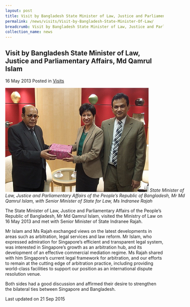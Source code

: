 ```yaml
---
layout: post
title: Visit by Bangladesh State Minister of Law, Justice and Parliamentary Affairs, Md Qamrul Islam
permalink: /news/visits/Visit-by-Bangladesh-State-Minister-Of-Law/
breadcrumb: Visit by Bangladesh State Minister of Law, Justice and Parliamentary Affairs, Md Qamrul Islam
collection_name: news
---
```


<style>
.image {width: 600px;}
.image img {max-width: 100%;}
</style>

Visit by Bangladesh State Minister of Law, Justice and Parliamentary Affairs, Md Qamrul Islam
---

16 May 2013 Posted in [Visits](/news/visits/)

<div class="image">
  <img src="/images/Bangladesh_visit.jpg/">
  <i>State Minister of Law, Justice and Parliamentary Affairs of the People’s Republic of Bangladesh, Mr Md Qamrul Islam, with Senior Minister of State for Law, Ms Indranee Rajah</i>
</div>

The State Minister of Law, Justice and Parliamentary Affairs of the People’s Republic of Bangladesh, Mr Md Qamrul Islam, visited the Ministry of Law on 16 May 2013 and met with Senior Minister of State Indranee Rajah.

Mr Islam and Ms Rajah exchanged views on the latest developments in areas such as arbitration, legal services and law reform. Mr Islam, who expressed admiration for Singapore’s efficient and transparent legal system, was interested in Singapore’s growth as an arbitration hub, and its development of an effective commercial mediation regime. Ms Rajah shared with him Singapore’s current legal framework for arbitration, and our efforts to remain at the cutting edge of arbitration practice, including providing world-class facilities to support our position as an international dispute resolution venue.

Both sides had a good discussion and affirmed their desire to strengthen the bilateral ties between Singapore and Bangladesh.

<p class="right-side-updated">Last updated on 21 Sep 2015</p>
